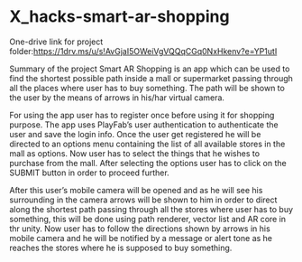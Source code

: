 # X_hacks-smart-ar-shopping

One-drive link for project folder:https://1drv.ms/u/s!AvGjaI5OWeiVgVQQqCGq0NxHkenv?e=YP1utI

Summary of the project Smart AR Shopping is an app which can be used to find the shortest possible path inside a mall or supermarket passing through all the places where user has to buy something. The path will be shown to the user by the means of arrows in his/har virtual camera.

For using the app user has to register once before using it for shopping purpose. The app uses PlayFab’s user authentication to authenticate the user and save the login info. Once the user get registered he will be directed to an options menu containing the list of all available stores in the mall as options. Now user has to select the things that he wishes to purchase from the mall. After selecting the options user has to click on the SUBMIT button in order to proceed further.

After this user’s mobile camera will be opened and as he will see his surrounding in the camera arrows will be shown to him in order to direct along the shortest path passing through all the stores where user has to buy something, this will be done using path renderer, vector list and AR core in thr unity. Now user has to follow the directions shown by arrows in his mobile camera and he will be notified by a message or alert tone as he reaches the stores where he is supposed to buy something.
